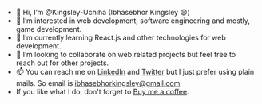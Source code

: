 - 👋 Hi, I’m @Kingsley-Uchiha (Ibhasebhor Kingsley 😄)
- 👀 I’m interested in web development, software engineering and mostly, game development.
- 🌱 I’m currently learning React.js and other technologies for web development.
- 💞️ I’m looking to collaborate on web related projects but feel free to reach out for other projects.
- 📫 You can reach me on [LinkedIn](https://www.linkedin.com/in/kingsley-ibhasebhor-43306b232/) and [Twitter](https://twitter.com/Kingsley_Uchiha) but I just prefer using plain mails. So email is ibhasebhorkingsley@gmail.com
- If you like what I do, don't forget to [Buy me a coffee](https://www.buymeacoffee.com/koder).

